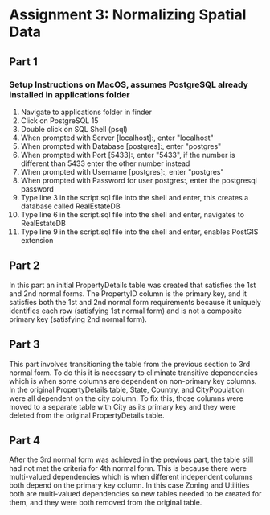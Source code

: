 # Assignment 3: Normalizing Spatial Data

## Part 1
### Setup Instructions on MacOS, assumes PostgreSQL already installed in applications folder
1. Navigate to applications folder in finder
2. Click on PostgreSQL 15
3. Double click on SQL Shell (psql)
4. When prompted with Server [localhost]:, enter "localhost"
5. When prompted with Database [postgres]:, enter "postgres"
6. When prompted with Port [5433]:, enter "5433", if the number is different than 5433 enter the other number instead
7. When prompted with Username [postgres]:, enter "postgres"
8. When prompted with Password for user postgres:, enter the postgresql password
9. Type line 3 in the script.sql file into the shell and enter, this creates a database called RealEstateDB
10. Type line 6 in the script.sql file into the shell and enter, navigates to RealEstateDB
11. Type line 9 in the script.sql file into the shell and enter, enables PostGIS extension

## Part 2
In this part an initial PropertyDetails table was created that satisfies the 1st and 2nd normal forms. The PropertyID column is the primary key, and it satisfies both the 1st and 2nd normal form requirements because it uniquely identifies each row (satisfying 1st normal form) and is not a composite primary key (satisfying 2nd normal form). 

## Part 3
This part involves transitioning the table from the previous section to 3rd normal form. To do this it is necessary to eliminate transitive dependencies which is when some columns are dependent on non-primary key columns. In the original PropertyDetails table, State, Country, and CityPopulation were all dependent on the city column. To fix this, those columns were moved to a separate table with City as its primary key and they were deleted from the original PropertyDetails table.

## Part 4
After the 3rd normal form was achieved in the previous part, the table still had not met the criteria for 4th normal form. This is because there were multi-valued dependencies which is when different independent columns both depend on the primary key column. In this case Zoning and Utilities both are multi-valued dependencies so new tables needed to be created for them, and they were both removed from the original table.
